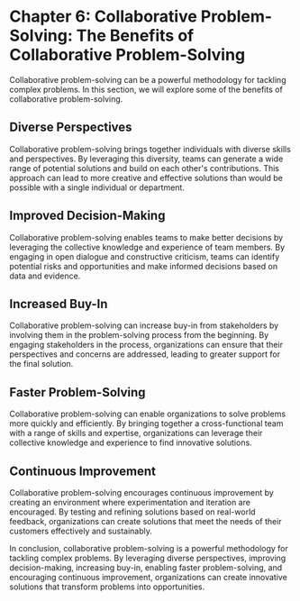 Chapter 6: Collaborative Problem-Solving: The Benefits of Collaborative Problem-Solving
=======================================================================================

Collaborative problem-solving can be a powerful methodology for tackling complex problems. In this section, we will explore some of the benefits of collaborative problem-solving.

Diverse Perspectives
--------------------

Collaborative problem-solving brings together individuals with diverse skills and perspectives. By leveraging this diversity, teams can generate a wide range of potential solutions and build on each other's contributions. This approach can lead to more creative and effective solutions than would be possible with a single individual or department.

Improved Decision-Making
------------------------

Collaborative problem-solving enables teams to make better decisions by leveraging the collective knowledge and experience of team members. By engaging in open dialogue and constructive criticism, teams can identify potential risks and opportunities and make informed decisions based on data and evidence.

Increased Buy-In
----------------

Collaborative problem-solving can increase buy-in from stakeholders by involving them in the problem-solving process from the beginning. By engaging stakeholders in the process, organizations can ensure that their perspectives and concerns are addressed, leading to greater support for the final solution.

Faster Problem-Solving
----------------------

Collaborative problem-solving can enable organizations to solve problems more quickly and efficiently. By bringing together a cross-functional team with a range of skills and expertise, organizations can leverage their collective knowledge and experience to find innovative solutions.

Continuous Improvement
----------------------

Collaborative problem-solving encourages continuous improvement by creating an environment where experimentation and iteration are encouraged. By testing and refining solutions based on real-world feedback, organizations can create solutions that meet the needs of their customers effectively and sustainably.

In conclusion, collaborative problem-solving is a powerful methodology for tackling complex problems. By leveraging diverse perspectives, improving decision-making, increasing buy-in, enabling faster problem-solving, and encouraging continuous improvement, organizations can create innovative solutions that transform problems into opportunities.
